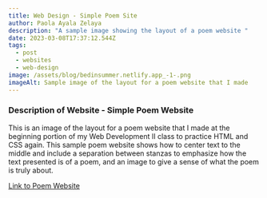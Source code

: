 ```yaml
---
title: Web Design - Simple Poem Site
author: Paola Ayala Zelaya
description: "A sample image showing the layout of a poem website "
date: 2023-03-08T17:37:12.544Z
tags:
  - post
  - websites
  - web-design
image: /assets/blog/bedinsummer.netlify.app_-1-.png
imageAlt: Sample image of the layout for a poem website that I made
---
```

### D﻿escription of Website - Simple Poem Website

T﻿his is an image of the layout for a poem website that I made at the beginning portion of my Web Development II class to practice HTML and CSS again. This sample poem website shows how to center text to the middle and include a separation between stanzas to emphasize how the text presented is of a poem, and an image to give a sense of what the poem is truly about. 

[﻿Link to Poem Website](https://bedinsummer.netlify.app/)